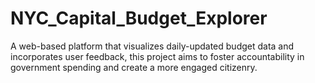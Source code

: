 # NYC_Capital_Budget_Explorer

A web-based platform that visualizes daily-updated budget data and incorporates user feedback, this project aims to foster accountability in government spending and create a more engaged citizenry.
